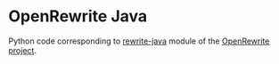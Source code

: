 # OpenRewrite Java
Python code corresponding to [rewrite-java](https://github.com/openrewrite/rewrite/tree/main/rewrite-java) module of the [OpenRewrite project](https://github.com/openrewrite/rewrite).
